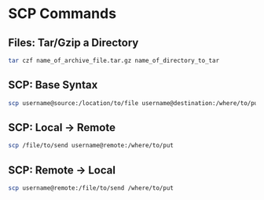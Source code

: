 # SCP Commands

## Files: Tar/Gzip a Directory

```bash
tar czf name_of_archive_file.tar.gz name_of_directory_to_tar
```

## SCP: Base Syntax

```bash
scp username@source:/location/to/file username@destination:/where/to/put
```

## SCP: Local -> Remote

```bash
scp /file/to/send username@remote:/where/to/put
```

## SCP: Remote -> Local

```bash
scp username@remote:/file/to/send /where/to/put
```
